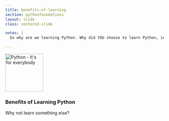 ```yaml
---
title: benefits-of-learning
section: pythonfoundations
layout: slide
class: centered-slide

notes: |
  So why are we learning Python. Why did YOU choose to learn Python, instead of another language?

---
```


<img alt="Python - It's for everybody" src="/Building-with-Python/slideshow/images/question-mark.svg" width="120">

### Benefits of Learning Python

Why not learn something else?

